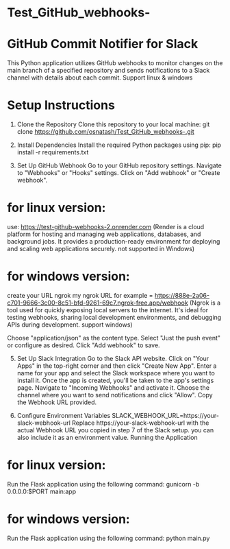 # Test_GitHub_webhooks-
# GitHub Commit Notifier for Slack
This Python application utilizes GitHub webhooks to monitor changes on the main branch of a specified repository and sends notifications to a Slack channel with details about each commit.
Support linux & windows
# Setup Instructions
1. Clone the Repository
Clone this repository to your local machine:
git clone https://github.com/osnatash/Test_GitHub_webhooks-.git

2. Install Dependencies
Install the required Python packages using pip:
pip install -r requirements.txt

3. Set Up GitHub Webhook
Go to your GitHub repository settings.
Navigate to "Webhooks" or "Hooks" settings.
Click on "Add webhook" or "Create webhook".
# for linux version:
use: https://test-github-webhooks-2.onrender.com
(Render is a cloud platform for hosting and managing web applications, databases, and background jobs. It provides a production-ready environment for deploying and scaling web applications securely. not supported in Windows)

# for windows version:
create your URL ngrok
my ngrok URL for example = https://888e-2a06-c701-9666-3c00-8c51-bfd-9261-69c7.ngrok-free.app/webhook
(Ngrok is a tool used for quickly exposing local servers to the internet. It's ideal for testing webhooks, sharing local development environments, and debugging APIs during development. support windows)


Choose "application/json" as the content type.
Select "Just the push event" or configure as desired.
Click "Add webhook" to save.

5. Set Up Slack Integration
Go to the Slack API website.
Click on "Your Apps" in the top-right corner and then click "Create New App".
Enter a name for your app and select the Slack workspace where you want to install it.
Once the app is created, you'll be taken to the app's settings page.
Navigate to "Incoming Webhooks" and activate it.
Choose the channel where you want to send notifications and click "Allow".
Copy the Webhook URL provided.

6. Configure Environment Variables
SLACK_WEBHOOK_URL=https://your-slack-webhook-url
Replace https://your-slack-webhook-url with the actual Webhook URL you copied in step 7 of the Slack setup.
you can also include it as an environment value.
Running the Application
# for linux version:
Run the Flask application using the following command:
gunicorn -b 0.0.0.0:$PORT main:app

# for windows version:
Run the Flask application using the following command:
python main.py

